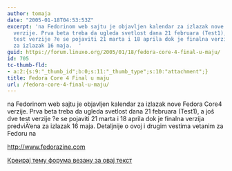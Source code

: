 ```yaml
---
author: tomaja
date: "2005-01-18T04:53:53Z"
excerpt: 'na Fedorinom web sajtu je objavljen kalendar za izlazak nove Fedora Core4
  verzije. Prva beta treba da ugleda svetlost dana 21 februara (Test1), a još dve
  test verzije ?e se pojaviti 21 marta i 18 aprila dok je finalna verzija predviÄ‘ena
  za izlazak 16 maja.  '
guid: https://forum.linuxo.org/2005/01/18/fedora-core-4-final-u-maju/
id: 705
tc-thumb-fld:
- a:2:{s:9:"_thumb_id";b:0;s:11:"_thumb_type";s:10:"attachment";}
title: Fedora Core 4 Final u maju
url: /fedora-core-4-final-u-maju/
---
```

na Fedorinom web sajtu je objavljen kalendar za izlazak nove Fedora Core4 verzije. Prva beta treba da ugleda svetlost dana 21 februara (Test1), a još dve test verzije ?e se pojaviti 21 marta i 18 aprila dok je finalna verzija predviÄ‘ena za izlazak 16 maja. <!--break-->Detaljnije o ovoj i drugim vestima vetanim za Fedoru na

  
<http://www.fedorazine.com> 

[Креирај тему форума везану за овај текст](https://linuxo.org/nova-tema-na-forumu/?se_pid=705)